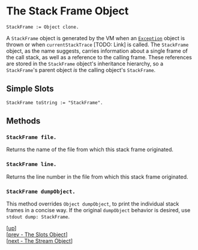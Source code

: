 
# The Stack Frame Object

    StackFrame := Object clone.

A `StackFrame` object is generated by the VM when
an [`Exception`](exception.md) object is thrown or when
`currentStackTrace` [TODO: Link] is called. The `StackFrame` object,
as the name suggests, carries information about a single frame of the
call stack, as well as a reference to the calling frame. These
references are stored in the `StackFrame` object's inheritance
hierarchy, so a `StackFrame`'s parent object *is* the calling object's
`StackFrame`.

## Simple Slots

    StackFrame toString := "StackFrame".

## Methods

### `StackFrame file.`

Returns the name of the file from which this stack frame originated.

### `StackFrame line.`

Returns the line number in the file from which this stack frame
originated.

### `StackFrame dumpObject.`

This method overrides `Object dumpObject`, to print the individual
stack frames in a concise way. If the original `dumpObject` behavior
is desired, use `stdout dump: StackFrame`.


[[up](.)]
<br/>[[prev - The Slots Object](slots.md)]
<br/>[[next - The Stream Object](stream.md)]
